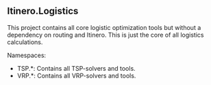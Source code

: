 ﻿Itinero.Logistics
------------------

This project contains all core logistic optimization tools but without a dependency on routing and Itinero. This is just the core of all logistics calculations.

Namespaces:

* TSP.*: Contains all TSP-solvers and tools.
* VRP.*: Contains all VRP-solvers and tools.